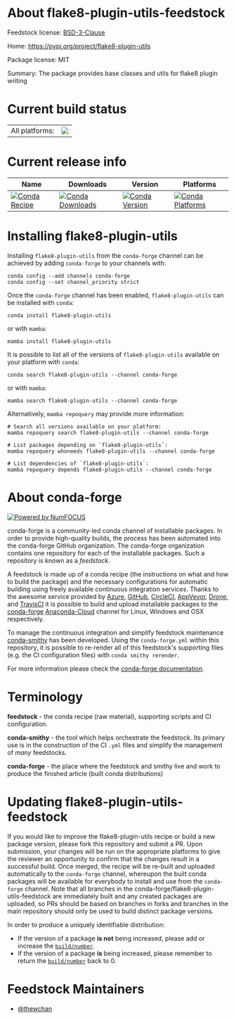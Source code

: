 About flake8-plugin-utils-feedstock
===================================

Feedstock license: [BSD-3-Clause](https://github.com/conda-forge/flake8-plugin-utils-feedstock/blob/main/LICENSE.txt)

Home: https://pypi.org/project/flake8-plugin-utils

Package license: MIT

Summary: The package provides base classes and utils for flake8 plugin writing

Current build status
====================


<table><tr><td>All platforms:</td>
    <td>
      <a href="https://dev.azure.com/conda-forge/feedstock-builds/_build/latest?definitionId=12486&branchName=main">
        <img src="https://dev.azure.com/conda-forge/feedstock-builds/_apis/build/status/flake8-plugin-utils-feedstock?branchName=main">
      </a>
    </td>
  </tr>
</table>

Current release info
====================

| Name | Downloads | Version | Platforms |
| --- | --- | --- | --- |
| [![Conda Recipe](https://img.shields.io/badge/recipe-flake8--plugin--utils-green.svg)](https://anaconda.org/conda-forge/flake8-plugin-utils) | [![Conda Downloads](https://img.shields.io/conda/dn/conda-forge/flake8-plugin-utils.svg)](https://anaconda.org/conda-forge/flake8-plugin-utils) | [![Conda Version](https://img.shields.io/conda/vn/conda-forge/flake8-plugin-utils.svg)](https://anaconda.org/conda-forge/flake8-plugin-utils) | [![Conda Platforms](https://img.shields.io/conda/pn/conda-forge/flake8-plugin-utils.svg)](https://anaconda.org/conda-forge/flake8-plugin-utils) |

Installing flake8-plugin-utils
==============================

Installing `flake8-plugin-utils` from the `conda-forge` channel can be achieved by adding `conda-forge` to your channels with:

```
conda config --add channels conda-forge
conda config --set channel_priority strict
```

Once the `conda-forge` channel has been enabled, `flake8-plugin-utils` can be installed with `conda`:

```
conda install flake8-plugin-utils
```

or with `mamba`:

```
mamba install flake8-plugin-utils
```

It is possible to list all of the versions of `flake8-plugin-utils` available on your platform with `conda`:

```
conda search flake8-plugin-utils --channel conda-forge
```

or with `mamba`:

```
mamba search flake8-plugin-utils --channel conda-forge
```

Alternatively, `mamba repoquery` may provide more information:

```
# Search all versions available on your platform:
mamba repoquery search flake8-plugin-utils --channel conda-forge

# List packages depending on `flake8-plugin-utils`:
mamba repoquery whoneeds flake8-plugin-utils --channel conda-forge

# List dependencies of `flake8-plugin-utils`:
mamba repoquery depends flake8-plugin-utils --channel conda-forge
```


About conda-forge
=================

[![Powered by
NumFOCUS](https://img.shields.io/badge/powered%20by-NumFOCUS-orange.svg?style=flat&colorA=E1523D&colorB=007D8A)](https://numfocus.org)

conda-forge is a community-led conda channel of installable packages.
In order to provide high-quality builds, the process has been automated into the
conda-forge GitHub organization. The conda-forge organization contains one repository
for each of the installable packages. Such a repository is known as a *feedstock*.

A feedstock is made up of a conda recipe (the instructions on what and how to build
the package) and the necessary configurations for automatic building using freely
available continuous integration services. Thanks to the awesome service provided by
[Azure](https://azure.microsoft.com/en-us/services/devops/), [GitHub](https://github.com/),
[CircleCI](https://circleci.com/), [AppVeyor](https://www.appveyor.com/),
[Drone](https://cloud.drone.io/welcome), and [TravisCI](https://travis-ci.com/)
it is possible to build and upload installable packages to the
[conda-forge](https://anaconda.org/conda-forge) [Anaconda-Cloud](https://anaconda.org/)
channel for Linux, Windows and OSX respectively.

To manage the continuous integration and simplify feedstock maintenance
[conda-smithy](https://github.com/conda-forge/conda-smithy) has been developed.
Using the ``conda-forge.yml`` within this repository, it is possible to re-render all of
this feedstock's supporting files (e.g. the CI configuration files) with ``conda smithy rerender``.

For more information please check the [conda-forge documentation](https://conda-forge.org/docs/).

Terminology
===========

**feedstock** - the conda recipe (raw material), supporting scripts and CI configuration.

**conda-smithy** - the tool which helps orchestrate the feedstock.
                   Its primary use is in the construction of the CI ``.yml`` files
                   and simplify the management of *many* feedstocks.

**conda-forge** - the place where the feedstock and smithy live and work to
                  produce the finished article (built conda distributions)


Updating flake8-plugin-utils-feedstock
======================================

If you would like to improve the flake8-plugin-utils recipe or build a new
package version, please fork this repository and submit a PR. Upon submission,
your changes will be run on the appropriate platforms to give the reviewer an
opportunity to confirm that the changes result in a successful build. Once
merged, the recipe will be re-built and uploaded automatically to the
`conda-forge` channel, whereupon the built conda packages will be available for
everybody to install and use from the `conda-forge` channel.
Note that all branches in the conda-forge/flake8-plugin-utils-feedstock are
immediately built and any created packages are uploaded, so PRs should be based
on branches in forks and branches in the main repository should only be used to
build distinct package versions.

In order to produce a uniquely identifiable distribution:
 * If the version of a package **is not** being increased, please add or increase
   the [``build/number``](https://docs.conda.io/projects/conda-build/en/latest/resources/define-metadata.html#build-number-and-string).
 * If the version of a package **is** being increased, please remember to return
   the [``build/number``](https://docs.conda.io/projects/conda-build/en/latest/resources/define-metadata.html#build-number-and-string)
   back to 0.

Feedstock Maintainers
=====================

* [@thewchan](https://github.com/thewchan/)

